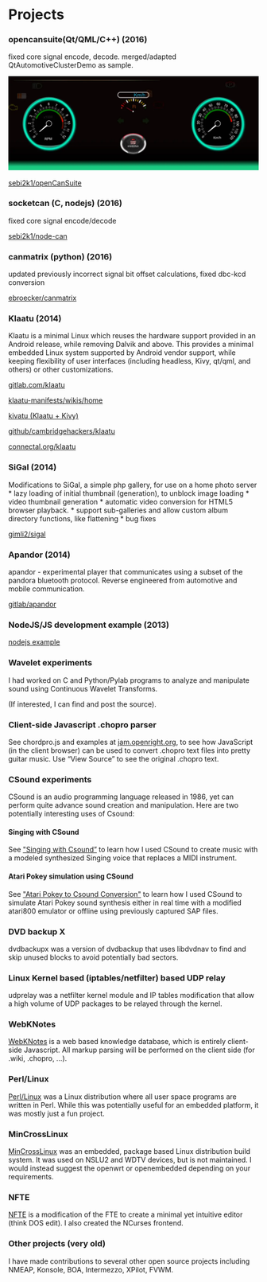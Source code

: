 # Projects

### opencansuite(Qt/QML/C++) (2016)

fixed core signal encode, decode. merged/adapted QtAutomotiveClusterDemo
as sample.

![](opencansuite.webp)

[sebi2k1/openCanSuite](https://github.com/sebi2k1/openCanSuite "https://github.com/sebi2k1/openCanSuite")

### socketcan (C, nodejs) (2016)

fixed core signal encode/decode

[sebi2k1/node-can](https://github.com/sebi2k1/node-can "https://github.com/sebi2k1/node-can")

### canmatrix (python) (2016)

updated previously incorrect signal bit offset calculations, fixed
dbc-kcd conversion

[ebroecker/canmatrix](https://github.com/ebroecker/canmatrix "https://github.com/ebroecker/canmatrix")

### Klaatu (2014)

Klaatu is a minimal Linux which reuses the hardware support provided in
an Android release, while removing Dalvik and above. This provides a
minimal embedded Linux system supported by Android vendor support, while
keeping flexibility of user interfaces (including headless, Kivy,
qt/qml, and others) or other customizations.

[gitlab.com/klaatu](https://gitlab.com/klaatu/ "https://gitlab.com/klaatu/")

[klaatu-manifests/wikis/home](https://gitlab.com/klaatu/klaatu-manifests/wikis/home "https://gitlab.com/klaatu/klaatu-manifests/wikis/home")

[kivatu (Klaatu +
Kivy)](https://github.com/kivatu/ "https://github.com/kivatu/")

[github/cambridgehackers/klaatu](http://cambridgehackers.github.io/blob/master/klaatu.html "http://cambridgehackers.github.io/blob/master/klaatu.html")

[connectal.org/klaatu](http://www.connectal.org/klaatu.html "http://www.connectal.org/klaatu.html")

### SiGal (2014)

Modifications to SiGal, a simple php gallery, for use on a home photo
server \* lazy loading of initial thumbnail (generation), to unblock
image loading \* video thumbnail generation \* automatic video
conversion for HTML5 browser playback. \* support sub-galleries and
allow custom album directory functions, like flattening \* bug fixes

[gimli2/sigal](https://github.com/gimli2/sigal/ "https://github.com/gimli2/sigal/")

### Apandor (2014)

apandor - experimental player that communicates using a subset of the
pandora bluetooth protocol. Reverse engineered from automotive and
mobile communication.

[gitlab/apandor](https://gitlab.com/apandor/apandor "https://gitlab.com/apandor/apandor")

### NodeJS/JS development example (2013)

[nodejs example](../nodejs/ "../nodejs/")

### Wavelet experiments

I had worked on C and Python/Pylab programs to analyze and manipulate
sound using Continuous Wavelet Transforms.

(If interested, I can find and post the source).

### Client-side Javascript .chopro parser

See chordpro.js and examples at
[jam.openright.org](http://jam.openright.org/ "http://jam.openright.org/"),
to see how JavaScript (in the client browser) can be used to convert
.chopro text files into pretty guitar music. Use “View Source” to see
the original .chopro text.

### CSound experiments

CSound is an audio programming language released in 1986, yet can
perform quite advance sound creation and manipulation. Here are two
potentially interesting uses of Csound:

#### Singing with CSound

See ["Singing with Csound”](../csound-sing "../csound-sing")
to learn how I used CSound to create music with a modeled synthesized
Singing voice that replaces a MIDI instrument.

#### Atari Pokey simulation using CSound

See ["Atari Pokey to Csound Conversion"](../csound-pokey "../csound-pokey") to
learn how I used CSound to simulate Atari Pokey sound synthesis either
in real time with a modified atari800 emulator or offline using
previously captured SAP files.

### DVD backup X

dvdbackupx was a version of dvdbackup that uses libdvdnav to find and skip unused
blocks to avoid potentially bad sectors.

### Linux Kernel based (iptables/netfilter) based UDP relay

udprelay was a netfilter kernel module and IP tables modification that allow a
high volume of UDP packages to be relayed through the kernel.

### WebKNotes

[WebKNotes](https://github.com/dmahurin/webknotes "https://github.com/dmahurin/webknotes") is a
web based knowledge database,
which is entirely client-side
Javascript. All markup parsing will be performed on the client side (for
.wiki, .chopro, …).

### Perl/Linux

[Perl/Linux](http://perllinux.sf.net/ "http://perllinux.sf.net/") was a
Linux distribution where all user space programs are written in Perl.
While this was potentially useful for an embedded platform, it was
mostly just a fun project.

### MinCrossLinux

[MinCrossLinux](http://mincrosslinux.sf.net/ "http://mincrosslinux.sf.net/")
was an embedded, package based Linux distribution build system. It was
used on NSLU2 and WDTV devices, but is not maintained. I would instead
suggest the openwrt or openembedded depending on your requirements.

### NFTE

[NFTE](http://nfte.sf.net/ "http://nfte.sf.net/") is a modification of
the FTE to create a minimal yet intuitive editor (think DOS edit). I
also created the NCurses frontend.

### Other projects (very old)

I have made contributions to several other open source projects
including NMEAP, Konsole, BOA, Intermezzo, XPilot, FVWM.
